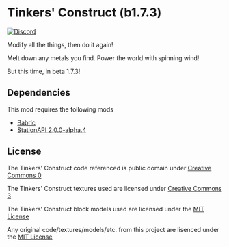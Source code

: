 # Tinkers' Construct (b1.7.3)

[![Discord](https://img.shields.io/badge/Discord-%235865F2.svg?style=for-the-badge&logo=discord&logoColor=white)](https://discord.gg/aY2WFGPBBB)

Modify all the things, then do it again!

Melt down any metals you find. Power the world with spinning wind!

But this time, in beta 1.7.3!

## Dependencies
This mod requires the following mods

- [Babric](https://github.com/babric/prism-instance)
- [StationAPI 2.0.0-alpha.4](https://github.com/ModificationStation/StationAPI/releases/tag/2.0.0-alpha.4)

## License
The Tinkers' Construct code referenced is public domain under [Creative Commons 0](http://creativecommons.org/publicdomain/zero/1.0/)

The Tinkers' Construct textures used are licensed under [Creative Commons 3](http://creativecommons.org/licenses/by/3.0/)

The Tinkers' Construct block models used are licensed under the [MIT License](https://tldrlegal.com/license/mit-license)

Any original code/textures/models/etc. from this project are lisenced under the [MIT License](https://tldrlegal.com/license/mit-license)
